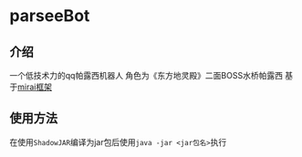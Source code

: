 # parseeBot
## 介绍
一个低技术力的qq帕露西机器人
角色为《东方地灵殿》二面BOSS水桥帕露西
基于[mirai框架](http://github.com/mamoe/mirai/)
## 使用方法
在使用`ShadowJAR`编译为jar包后使用`java -jar <jar包名>`执行
